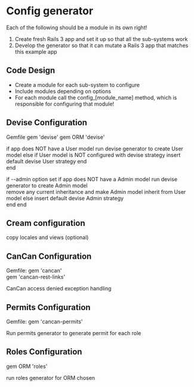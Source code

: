# Config generator

Each of the following should be a module in its own right!

1. Create fresh Rails 3 app and set it up so that all the sub-systems work
2. Develop the generator so that it can mutate a Rails 3 app that matches this example app

## Code Design

* Create a module for each sub-system to configure
* Include modules depending on options
* For each module call the config_[module_name] method, which is responsible for configuring that module! 

## Devise Configuration

Gemfile
gem 'devise' 
gem ORM 'devise'

if app does NOT have a User model
  run devise generator to create User model
else
  if User model is NOT configured with devise strategy
    insert default devise User strategy
  end    
end

if --admin option set 
  if app does NOT have a Admin model
    run devise generator to create Admin model  
    remove any current inheritance
    and make Admin model inherit from User model 
  else
    insert default devise Admin strategy    
  end
end

## Cream configuration

copy locales and views (optional)

## CanCan Configuration

Gemfile:
gem 'cancan'  
gem 'cancan-rest-links' 

CanCan access denied exception handling

## Permits Configuration

Gemfile:
gem 'cancan-permits'

Run permits generator to generate permit for each role

## Roles Configuration

gem ORM 'roles'

run roles generator for ORM chosen 
